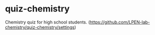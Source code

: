 # quiz-chemistry
Chemistry quiz for high school students.
(https://github.com/LPEN-lab-chemistry/quiz-chemistry/settings)
